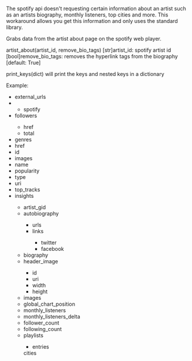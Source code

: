 The spotify api doesn't requesting certain information about an artist such as an artists biography, monthly listeners, top cities and more.
This workaround allows you get this information and only uses the standard library.

Grabs data from the artist about page on the spotify web player.

artist_about(artist_id, remove_bio_tags)
   [str]artist_id: spotify artist id
   [bool]remove_bio_tags: removes the hyperlink tags from the biography [default: True]

print_keys(dict) will print the keys and nested keys in a dictionary


Example:
<ul>
   <li>external_urls<li>
   <ul>
      <li>spotify</li>
   </ul>
   <li>followers</li>
   <ul>
      <li>href</li>
      <li>total</li>
   </ul>
   <li>genres</li>
   <li>href</li>
   <li>id</li>
   <li>images</li>
   <li>name</li>
   <li>popularity</li>
   <li>type</li>
   <li>uri</li>
   <li>top_tracks</li>
   <li>insights</li>
   <ul>
      <li>artist_gid</li>
      <li>autobiography</li>
      <ul>
         <li>urls</li>
         <li>links</li>
         <ul>
            <li>twitter</li>
            <li>facebook</li>
         </ul>
      </ul>
      <li>biography</li>
      <li>header_image</li>
      <ul>
         <li>id</li>
         <li>uri</li>
         <li>width</li>
         <li>height</li>
      </ul>
      <li>images</li>
      <li>global_chart_position</li>
      <li>monthly_listeners</li>
      <li>monthly_listeners_delta</li>
      <li>follower_count</li>
      <li>following_count</li>
      <li>playlists</li>
      <ul>
         <li>entries</li>
      </ul>
      </li>cities</li>
   </ul>
</li>